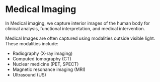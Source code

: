 # Medical Imaging

In Medical imaging, we capture interior images of the human body for clinical analysis, functional interpretation, and medical intervention.

Medical Images are often captured using modalities outside visible light. These modalities include:

- Radiography (X-ray imaging)
- Computed tomography (CT)
- Nuclear medicine (PET, SPECT)
- Magnetic resonance imaging (MRI)
- Ultrasound (US)
